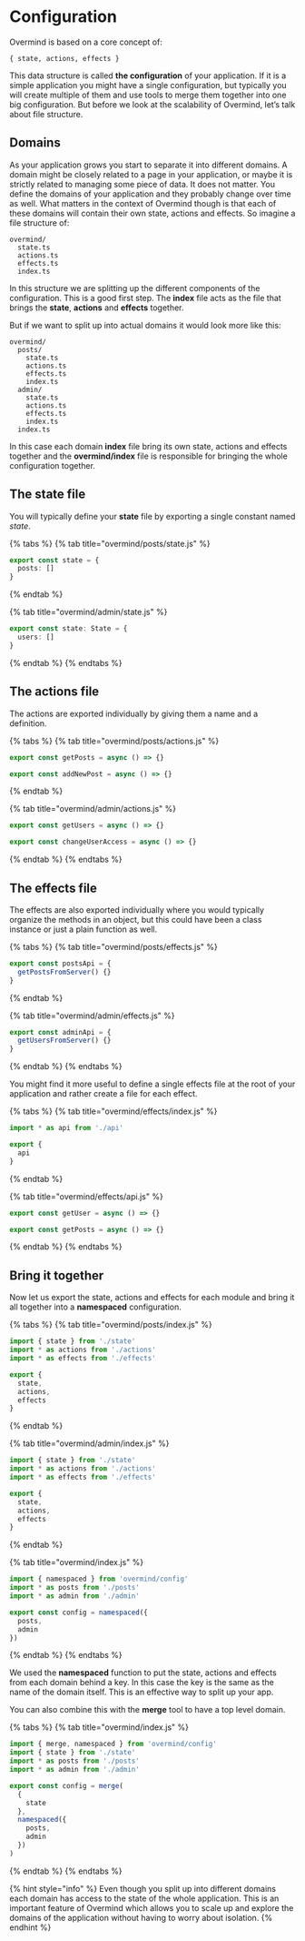 # Configuration

Overmind is based on a core concept of:

`{ state, actions, effects }`

This data structure is called **the configuration** of your application. If it is a simple application you might have a single configuration, but typically you will create multiple of them and use tools to merge them together into one big configuration. But before we look at the scalability of Overmind, let’s talk about file structure.

## Domains

As your application grows you start to separate it into different domains. A domain might be closely related to a page in your application, or maybe it is strictly related to managing some piece of data. It does not matter. You define the domains of your application and they probably change over time as well. What matters in the context of Overmind though is that each of these domains will contain their own state, actions and effects. So imagine a file structure of:

```text
overmind/
  state.ts
  actions.ts
  effects.ts
  index.ts
```

In this structure we are splitting up the different components of the configuration. This is a good first step. The **index** file acts as the file that brings the **state**, **actions** and **effects** together.

But if we want to split up into actual domains it would look more like this:

```text
overmind/
  posts/
    state.ts
    actions.ts
    effects.ts
    index.ts
  admin/
    state.ts
    actions.ts
    effects.ts
    index.ts
  index.ts
```

In this case each domain **index** file bring its own state, actions and effects together and the **overmind/index** file is responsible for bringing the whole configuration together.

## The state file

You will typically define your **state** file by exporting a single constant named _state_.

{% tabs %}
{% tab title="overmind/posts/state.js" %}
```typescript
export const state = {
  posts: []
}
```
{% endtab %}

{% tab title="overmind/admin/state.js" %}
```typescript
export const state: State = {
  users: []
}
```
{% endtab %}
{% endtabs %}

## The actions file

The actions are exported individually by giving them a name and a definition.

{% tabs %}
{% tab title="overmind/posts/actions.js" %}
```typescript
export const getPosts = async () => {}

export const addNewPost = async () => {}
```
{% endtab %}

{% tab title="overmind/admin/actions.js" %}
```typescript
export const getUsers = async () => {}

export const changeUserAccess = async () => {}
```
{% endtab %}
{% endtabs %}

## The effects file

The effects are also exported individually where you would typically organize the methods in an object, but this could have been a class instance or just a plain function as well.

{% tabs %}
{% tab title="overmind/posts/effects.js" %}
```typescript
export const postsApi = {
  getPostsFromServer() {}
}
```
{% endtab %}

{% tab title="overmind/admin/effects.js" %}
```typescript
export const adminApi = {
  getUsersFromServer() {}
}
```
{% endtab %}
{% endtabs %}

You might find it more useful to define a single effects file at the root of your application and rather create a file for each effect.

{% tabs %}
{% tab title="overmind/effects/index.js" %}
```typescript
import * as api from './api'

export {
  api
}
```
{% endtab %}

{% tab title="overmind/effects/api.js" %}
```typescript
export const getUser = async () => {}

export const getPosts = async () => {}
```
{% endtab %}
{% endtabs %}

## Bring it together

Now let us export the state, actions and effects for each module and bring it all together into a **namespaced** configuration.

{% tabs %}
{% tab title="overmind/posts/index.js" %}
```typescript
import { state } from './state'
import * as actions from './actions'
import * as effects from './effects'

export {
  state,
  actions,
  effects
}
```
{% endtab %}

{% tab title="overmind/admin/index.js" %}
```typescript
import { state } from './state'
import * as actions from './actions'
import * as effects from './effects'

export {
  state,
  actions,
  effects
}
```
{% endtab %}

{% tab title="overmind/index.js" %}
```typescript
import { namespaced } from 'overmind/config'
import * as posts from './posts'
import * as admin from './admin'

export const config = namespaced({
  posts,
  admin
})
```
{% endtab %}
{% endtabs %}

We used the **namespaced** function to put the state, actions and effects from each domain behind a key. In this case the key is the same as the name of the domain itself. This is an effective way to split up your app.

You can also combine this with the **merge** tool to have a top level domain.

{% tabs %}
{% tab title="overmind/index.js" %}
```typescript
import { merge, namespaced } from 'overmind/config'
import { state } from './state'
import * as posts from './posts'
import * as admin from './admin'

export const config = merge(
  {
    state
  },
  namespaced({
    posts,
    admin
  })
)
```
{% endtab %}
{% endtabs %}

{% hint style="info" %}
Even though you split up into different domains each domain has access to the state of the whole application. This is an important feature of Overmind which allows you to scale up and explore the domains of the application without having to worry about isolation.
{% endhint %}

